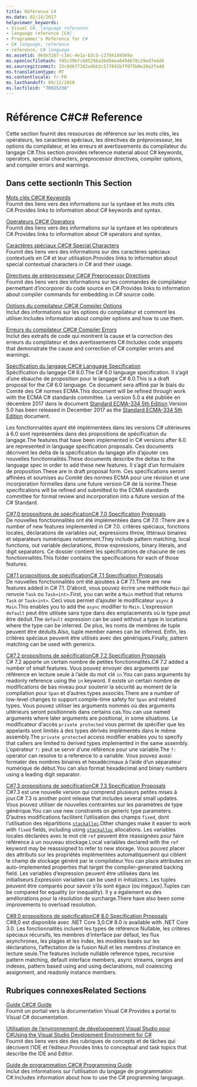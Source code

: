 ```yaml
---
title: Référence C#
ms.date: 02/14/2017
helpviewer_keywords:
- Visual C#, language reference
- language reference [C#]
- Programmer's Reference for C#
- C# language, reference
- reference, C# language
ms.assetid: 06de3167-c16c-4e1a-b3c5-c27841d4569a
ms.openlocfilehash: fd5c39bfcb05296a36d94ea64946f8c29ed7e4d6
ms.sourcegitcommit: 33c8d6f7342a4bb2c577842b7f075b0e20a2fa40
ms.translationtype: MT
ms.contentlocale: fr-FR
ms.lasthandoff: 09/12/2019
ms.locfileid: "70925338"
---
```

# <a name="c-reference"></a><span data-ttu-id="bdb67-102">Référence C#</span><span class="sxs-lookup"><span data-stu-id="bdb67-102">C# Reference</span></span>
<span data-ttu-id="bdb67-103">Cette section fournit des ressources de référence sur les mots clés, les opérateurs, les caractères spéciaux, les directives de préprocesseur, les options du compilateur, et les erreurs et avertissements du compilateur du langage C#.</span><span class="sxs-lookup"><span data-stu-id="bdb67-103">This section provides reference material about C# keywords, operators, special characters, preprocessor directives, compiler options, and compiler errors and warnings.</span></span>  
  
## <a name="in-this-section"></a><span data-ttu-id="bdb67-104">Dans cette section</span><span class="sxs-lookup"><span data-stu-id="bdb67-104">In This Section</span></span>  
 [<span data-ttu-id="bdb67-105">Mots clés C#</span><span class="sxs-lookup"><span data-stu-id="bdb67-105">C# Keywords</span></span>](./keywords/index.md)  
 <span data-ttu-id="bdb67-106">Fournit des liens vers des informations sur la syntaxe et les mots clés C#.</span><span class="sxs-lookup"><span data-stu-id="bdb67-106">Provides links to information about C# keywords and syntax.</span></span>  
  
 [<span data-ttu-id="bdb67-107">Opérateurs C#</span><span class="sxs-lookup"><span data-stu-id="bdb67-107">C# Operators</span></span>](./operators/index.md)  
 <span data-ttu-id="bdb67-108">Fournit des liens vers des informations sur la syntaxe et les opérateurs C#.</span><span class="sxs-lookup"><span data-stu-id="bdb67-108">Provides links to information about C# operators and syntax.</span></span>  

 [<span data-ttu-id="bdb67-109">Caractères spéciaux C#</span><span class="sxs-lookup"><span data-stu-id="bdb67-109">C# Special Characters</span></span>](./tokens/index.md)  
 <span data-ttu-id="bdb67-110">Fournit des liens vers des informations sur des caractères spéciaux contextuels en C# et leur utilisation.</span><span class="sxs-lookup"><span data-stu-id="bdb67-110">Provides links to information about special contextual characters in C# and their usage.</span></span>  

 [<span data-ttu-id="bdb67-111">Directives de préprocesseur C#</span><span class="sxs-lookup"><span data-stu-id="bdb67-111">C# Preprocessor Directives</span></span>](./preprocessor-directives/index.md)  
 <span data-ttu-id="bdb67-112">Fournit des liens vers des informations sur les commandes de compilateur permettant d’incorporer du code source en C#.</span><span class="sxs-lookup"><span data-stu-id="bdb67-112">Provides links to information about compiler commands for embedding in C# source code.</span></span>  
  
 [<span data-ttu-id="bdb67-113">Options du compilateur C#</span><span class="sxs-lookup"><span data-stu-id="bdb67-113">C# Compiler Options</span></span>](./compiler-options/index.md)  
 <span data-ttu-id="bdb67-114">Inclut des informations sur les options du compilateur et comment les utiliser.</span><span class="sxs-lookup"><span data-stu-id="bdb67-114">Includes information about compiler options and how to use them.</span></span>  
  
 [<span data-ttu-id="bdb67-115">Erreurs du compilateur C#</span><span class="sxs-lookup"><span data-stu-id="bdb67-115">C# Compiler Errors</span></span>](./compiler-messages/index.md)  
 <span data-ttu-id="bdb67-116">Inclut des extraits de code qui montrent la cause et la correction des erreurs du compilateur et des avertissements C#.</span><span class="sxs-lookup"><span data-stu-id="bdb67-116">Includes code snippets that demonstrate the cause and correction of C# compiler errors and warnings.</span></span>  
  
 [<span data-ttu-id="bdb67-117">Spécification du langage C#</span><span class="sxs-lookup"><span data-stu-id="bdb67-117">C# Language Specification</span></span>](../../../_csharplang/spec/introduction.md)  
 <span data-ttu-id="bdb67-118">Spécification du langage C# 6.0.</span><span class="sxs-lookup"><span data-stu-id="bdb67-118">The C# 6.0 language specification.</span></span> <span data-ttu-id="bdb67-119">Il s’agit d’une ébauche de proposition pour le langage C# 6.0.</span><span class="sxs-lookup"><span data-stu-id="bdb67-119">This is a draft proposal for the C# 6.0 language.</span></span> <span data-ttu-id="bdb67-120">Ce document sera affiné par le biais du Comité des C# normes ECMA.</span><span class="sxs-lookup"><span data-stu-id="bdb67-120">This document will be refined through work with the ECMA C# standards committee.</span></span> <span data-ttu-id="bdb67-121">La version 5.0 a été publiée en décembre 2017 dans le document [Standard ECMA-334 5th Edition](https://www.ecma-international.org/publications/files/ECMA-ST/ECMA-334.pdf).</span><span class="sxs-lookup"><span data-stu-id="bdb67-121">Version 5.0 has been released in December 2017 as the [Standard ECMA-334 5th Edition](https://www.ecma-international.org/publications/files/ECMA-ST/ECMA-334.pdf) document.</span></span>

<span data-ttu-id="bdb67-122">Les fonctionnalités ayant été implémentées dans les versions C# ultérieures à 6.0 sont représentées dans des propositions de spécification du langage.</span><span class="sxs-lookup"><span data-stu-id="bdb67-122">The features that have been implemented in C# versions after 6.0 are represented in language specification proposals.</span></span> <span data-ttu-id="bdb67-123">Ces documents décrivent les delta de la spécification du langage afin d’ajouter ces nouvelles fonctionnalités.</span><span class="sxs-lookup"><span data-stu-id="bdb67-123">These documents describe the deltas to the language spec in order to add these new features.</span></span> <span data-ttu-id="bdb67-124">Il s’agit d’un formulaire de proposition.</span><span class="sxs-lookup"><span data-stu-id="bdb67-124">These are in draft proposal form.</span></span> <span data-ttu-id="bdb67-125">Ces spécifications seront affinées et soumises au Comité des normes ECMA pour une révision et une incorporation formelles dans une future version C# de la norme.</span><span class="sxs-lookup"><span data-stu-id="bdb67-125">These specifications will be refined and submitted to the ECMA standards committee for formal review and incorporation into a future version of the C# Standard.</span></span>

 [<span data-ttu-id="bdb67-126">C#7,0 propositions de spécification</span><span class="sxs-lookup"><span data-stu-id="bdb67-126">C# 7.0 Specification Proposals</span></span>](../../../_csharplang/proposals/csharp-7.0/pattern-matching.md)  
 <span data-ttu-id="bdb67-127">De nouvelles fonctionnalités ont été implémentées dans C# 7.0 :</span><span class="sxs-lookup"><span data-stu-id="bdb67-127">There are a number of new features implemented in C# 7.0.</span></span> <span data-ttu-id="bdb67-128">critères spéciaux, fonctions locales, déclarations de variables out, expressions throw, littéraux binaires et séparateurs numériques notamment.</span><span class="sxs-lookup"><span data-stu-id="bdb67-128">They include pattern matching, local functions, out variable declarations, throw expressions, binary literals, and digit separators.</span></span> <span data-ttu-id="bdb67-129">Ce dossier contient les spécifications de chacune de ces fonctionnalités.</span><span class="sxs-lookup"><span data-stu-id="bdb67-129">This folder contains the specifications for each of those features.</span></span>
  
 [<span data-ttu-id="bdb67-130">C#7,1 propositions de spécification</span><span class="sxs-lookup"><span data-stu-id="bdb67-130">C# 7.1 Specification Proposals</span></span>](../../../_csharplang/proposals/csharp-7.1/async-main.md)  
 <span data-ttu-id="bdb67-131">De nouvelles fonctionnalités ont été ajoutées à C# 7.1.</span><span class="sxs-lookup"><span data-stu-id="bdb67-131">There are new features added in C# 7.1.</span></span> <span data-ttu-id="bdb67-132">D’abord, vous pouvez écrire une méthode `Main` qui renvoie `Task` ou `Task<int>`.</span><span class="sxs-lookup"><span data-stu-id="bdb67-132">First, you can write a `Main` method that returns `Task` or `Task<int>`.</span></span> <span data-ttu-id="bdb67-133">Ceci vous permet d’ajouter le modificateur `async` à `Main`.</span><span class="sxs-lookup"><span data-stu-id="bdb67-133">This enables you to add the `async` modifier to `Main`.</span></span> <span data-ttu-id="bdb67-134">L’expression `default` peut être utilisée sans type dans des emplacements où le type peut être déduit.</span><span class="sxs-lookup"><span data-stu-id="bdb67-134">The `default` expression can be used without a type in locations where the type can be inferred.</span></span> <span data-ttu-id="bdb67-135">De plus, les noms de membres de tuple peuvent être déduits.</span><span class="sxs-lookup"><span data-stu-id="bdb67-135">Also, tuple member names can be inferred.</span></span> <span data-ttu-id="bdb67-136">Enfin, les critères spéciaux peuvent être utilisés avec des génériques.</span><span class="sxs-lookup"><span data-stu-id="bdb67-136">Finally, pattern matching can be used with generics.</span></span>

 [<span data-ttu-id="bdb67-137">C#7,2 propositions de spécification</span><span class="sxs-lookup"><span data-stu-id="bdb67-137">C# 7.2 Specification Proposals</span></span>](../../../_csharplang/proposals/csharp-7.2/readonly-ref.md)  
 <span data-ttu-id="bdb67-138">C# 7.2 apporte un certain nombre de petites fonctionnalités.</span><span class="sxs-lookup"><span data-stu-id="bdb67-138">C# 7.2 added a number of small features.</span></span> <span data-ttu-id="bdb67-139">Vous pouvez envoyer des arguments par référence en lecture seule à l’aide du mot clé `in`.</span><span class="sxs-lookup"><span data-stu-id="bdb67-139">You can pass arguments by readonly reference using the `in` keyword.</span></span> <span data-ttu-id="bdb67-140">Il existe un certain nombre de modifications de bas niveau pour soutenir la sécurité au moment de la compilation pour `Span` et d’autres types associés.</span><span class="sxs-lookup"><span data-stu-id="bdb67-140">There are a number of low-level changes to support compile-time safety for `Span` and related types.</span></span> <span data-ttu-id="bdb67-141">Vous pouvez utiliser les arguments nommés où des arguments ultérieurs seront positionnels dans certains cas.</span><span class="sxs-lookup"><span data-stu-id="bdb67-141">You can use named arguments where later arguments are positional, in some situations.</span></span> <span data-ttu-id="bdb67-142">Le modificateur d'accès `private protected` vous permet de spécifier que les appelants sont limités à des types dérivés implémentés dans le même assembly.</span><span class="sxs-lookup"><span data-stu-id="bdb67-142">The `private protected` access modifier enables you to specify that callers are limited to derived types implemented in the same assembly.</span></span> <span data-ttu-id="bdb67-143">L’opérateur `?:` peut se servir d’une référence pour une variable.</span><span class="sxs-lookup"><span data-stu-id="bdb67-143">The `?:` operator can resolve to a reference to a variable.</span></span> <span data-ttu-id="bdb67-144">Vous pouvez aussi formater des nombres binaires et hexadécimaux à l’aide d’un séparateur numérique de début.</span><span class="sxs-lookup"><span data-stu-id="bdb67-144">You can also format hexadecimal and binary numbers using a leading digit separator.</span></span>

 [<span data-ttu-id="bdb67-145">C#7,3 propositions de spécification</span><span class="sxs-lookup"><span data-stu-id="bdb67-145">C# 7.3 Specification Proposals</span></span>](../../../_csharplang/proposals/csharp-7.3/blittable.md)  
 <span data-ttu-id="bdb67-146">C#7.3 est une nouvelle version qui comprend plusieurs petites mises à jour.</span><span class="sxs-lookup"><span data-stu-id="bdb67-146">C# 7.3 is another point release that includes several small updates.</span></span> <span data-ttu-id="bdb67-147">Vous pouvez utiliser de nouvelles contraintes sur les paramètres de type générique.</span><span class="sxs-lookup"><span data-stu-id="bdb67-147">You can use new constraints on generic type parameters.</span></span> <span data-ttu-id="bdb67-148">D’autres modifications facilitent l’utilisation des champs `fixed`, dont l’utilisation des répartitions [`stackalloc`](./operators/stackalloc.md).</span><span class="sxs-lookup"><span data-stu-id="bdb67-148">Other changes make it easier to work with `fixed` fields, including using [`stackalloc`](./operators/stackalloc.md) allocations.</span></span> <span data-ttu-id="bdb67-149">Les variables locales déclarées avec le mot clé `ref` peuvent être réassignées pour faire référence à un nouveau stockage.</span><span class="sxs-lookup"><span data-stu-id="bdb67-149">Local variables declared with the `ref` keyword may be reasssigned to refer to new storage.</span></span> <span data-ttu-id="bdb67-150">Vous pouvez placer des attributs sur les propriétés implémentées automatiquement qui ciblent le champ de stockage généré par le compilateur.</span><span class="sxs-lookup"><span data-stu-id="bdb67-150">You can place attributes on auto-implemented properties that target the compiler-generated backing field.</span></span> <span data-ttu-id="bdb67-151">Les variables d’expression peuvent être utilisées dans les initialiseurs.</span><span class="sxs-lookup"><span data-stu-id="bdb67-151">Expression variables can be used in initializers.</span></span> <span data-ttu-id="bdb67-152">Les tuples peuvent être comparés pour savoir s’ils sont égaux (ou inégaux).</span><span class="sxs-lookup"><span data-stu-id="bdb67-152">Tuples can be compared for equality (or inequality).</span></span> <span data-ttu-id="bdb67-153">Il y a également eu des améliorations pour la résolution de surcharge.</span><span class="sxs-lookup"><span data-stu-id="bdb67-153">There have also been some improvements to overload resolution.</span></span>
  
 [<span data-ttu-id="bdb67-154">C#8,0 propositions de spécification</span><span class="sxs-lookup"><span data-stu-id="bdb67-154">C# 8.0 Specification Proposals</span></span>](../../../_csharplang/proposals/csharp-8.0/nullable-reference-types.md)  
 <span data-ttu-id="bdb67-155">C#8,0 est disponible avec .NET Core 3,0.</span><span class="sxs-lookup"><span data-stu-id="bdb67-155">C# 8.0 is available with .NET Core 3.0.</span></span> <span data-ttu-id="bdb67-156">Les fonctionnalités incluent les types de référence Nullable, les critères spéciaux récursifs, les membres d’interface par défaut, les flux asynchrones, les plages et les index, les modèles basés sur les déclarations, l’affectation de la fusion Null et les membres d’instance en lecture seule.</span><span class="sxs-lookup"><span data-stu-id="bdb67-156">The features include nullable reference types, recursive pattern matching, default interface members, async streams, ranges and indexes, pattern based using and using declarations, null coalescing assignment, and readonly instance members.</span></span>
  
## <a name="related-sections"></a><span data-ttu-id="bdb67-157">Rubriques connexes</span><span class="sxs-lookup"><span data-stu-id="bdb67-157">Related Sections</span></span>  

 [<span data-ttu-id="bdb67-158">Guide C#</span><span class="sxs-lookup"><span data-stu-id="bdb67-158">C# Guide</span></span>](../index.md)  
 <span data-ttu-id="bdb67-159">Fournit un portail vers la documentation Visual C#.</span><span class="sxs-lookup"><span data-stu-id="bdb67-159">Provides a portal to Visual C# documentation.</span></span>  
  
 [<span data-ttu-id="bdb67-160">Utilisation de l’environnement de développement Visual Studio pour C#</span><span class="sxs-lookup"><span data-stu-id="bdb67-160">Using the Visual Studio Development Environment for C#</span></span>](/visualstudio/get-started/csharp)  
 <span data-ttu-id="bdb67-161">Fournit des liens vers des des rubriques de concepts et de tâches qui décrivent l’IDE et l’éditeur.</span><span class="sxs-lookup"><span data-stu-id="bdb67-161">Provides links to conceptual and task topics that describe the IDE and Editor.</span></span>  
  
 [<span data-ttu-id="bdb67-162">Guide de programmation C#</span><span class="sxs-lookup"><span data-stu-id="bdb67-162">C# Programming Guide</span></span>](../programming-guide/index.md)  
 <span data-ttu-id="bdb67-163">Inclut des informations sur l’utilisation du langage de programmation C#.</span><span class="sxs-lookup"><span data-stu-id="bdb67-163">Includes information about how to use the C# programming language.</span></span>
